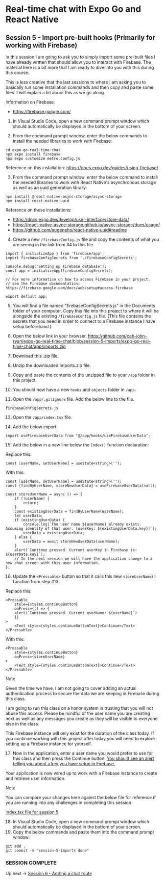 # Real-time chat with Expo Go and React Native
## Session 5 - Import pre-built hooks (Primarily for working with Firebase)

In this session I am going to ask you to simply import some pre-built files I have already written that should allow you to interact with Firebase.  The material here is a bit more that I am ready to dive into you with this during this course.

This is less creative that the last sessions to where I am asking you to basically run some installation commands and then copy and paste some files.  I will explain a bit about this as we go along.

Information on Firebase:
- https://firebase.google.com/

1. In Visual Studio Code, open a new command prompt window which should automatically be displayed in the bottom of your screen.

2. From the command prompt window, enter the below commands to install the needed libraries to work with Firebase:
```
cd expo-go-real-time-chat
npx expo install firebase
npx expo customize metro.config.js
```
Reference on this installation: https://docs.expo.dev/guides/using-firebase/

3. From the command prompt window, enter the below command to install the needed libraries to work with React Native's asynchronous storage as well as an uuid generation library:
```
npm install @react-native-async-storage/async-storage
npm install react-native-uuid
```
Reference on these installations:
- https://docs.expo.dev/develop/user-interface/store-data/
- https://react-native-async-storage.github.io/async-storage/docs/usage/
- https://github.com/eugenehp/react-native-uuid#readme

4. Create a new `/firebaseConfig.js` file and copy the contents of what you are seeing in the link from #4 to this file.
```tsx
import { initializeApp } from 'firebase/app';
import firebaseConfigSecrets from './firebaseConfigSecrets';

console.debug('Setting up Firebase database');
const app = initializeApp(firebaseConfigSecrets);

// For more information on how to access Firebase in your project,
// see the Firebase documentation: https://firebase.google.com/docs/web/setup#access-firebase

export default app;
```
5. You will find a file named "firebaseConfigSecrets.js" in the Documents folder of your computer.  Copy this file into this project to where it will be alongside the existing `/firebaseConfig.js` file.
(This file contains the secrets that you need in order to connect to a Firebase instance I have setup beforehand.)

6. Open the below link in your browser.
https://github.com/cah-john-ryan/expo-go-real-time-chat/blob/session-5-imports/expo-go-real-time-chat/app/imports.zip

7. Download this .zip file.

8. Unzip the downloaded imports.zip file.

9. Copy and paste the contents of the unzipped file to your `/app` folder in this project.

10. You should now have a new `hooks` and `objects` folder in `/app`.

11. Open the `/app/.gitignore` file.  Add the below line to the file.
```
firebaseConfigSecrets.js
```


13. Open the `/app/index.tsx` file.

14. Add the below import:
```tsx
import useFirebaseUserData from "@/app/hooks/useFirebaseUserData";
```

15. Add the below in a new line below the `Index()` function declaration:

Replace this:
```tsx
const [userName, setUserName] = useState<string>('');
```
With this:
```tsx
const [userName, setUserName] = useState<string>('');
const {findByUserName, storeNewUserData} = useFirebaseUserData(null);

const storeUserName = async () => {
    if (!userName) {
        return;
    }
    const existingUserData = findByUserName(userName);
    let userData;
    if (existingUserData) {
        console.log(`The user name ${userName} already exists.  Assuming identity of that user. (userKey: ${existingUserData.key})`);
        userData = existingUserData;
    } else {
        userData = await storeNewUserData(userName);
    }
    alert(`Continue pressed. Current userKey in Firebase is: ${userData.key}`);
    // In the next session we will have the application change to a new chat screen with this user information.
};

```

16. Update the `<Pressable>` button so that it calls this new `storeUserName()` function from step #13.

Replace this:
```tsx
<Pressable
    style={styles.continueButton}
    onPress={() => {
    alert(`Continue pressed. Current userName: ${userName}`)
    }}
>
    <Text style={styles.continueButtonText}>Continue</Text>
</Pressable>
```
With this:
```tsx
<Pressable
    style={styles.continueButton}
    onPress={storeUserName}
>
    <Text style={styles.continueButtonText}>Continue</Text>
</Pressable>
```
> [!NOTE] 
> Given the time we have, I am not going to cover adding an actual authentication process to secure the data we are keeping in Firebase during this class.
> 
> I am going to run this class on a honor system in trusting that you will not abuse this access.  Please be mindful of the user name you are creating next as well as any messages you create as they will be visible to everyone else in the class.
>
> This Firebase instance will only exist for the duration of the class today.  If you continue working with this project after today you will need to explore setting up a Firebase instance for yourself.

17. Now in the application, enter a user name you would prefer to use for this class and then press the Continue button.  <ins>You should see an alert telling you about a key you have setup in Firebase.</ins>

Your application is now wired up to work with a Firebase instance to create and retrieve user information.

> [!NOTE] 
> You can compare your changes here against the below file for reference if you are running into any challenges in completing this session.
>
> [index.tsx file for session 5](https://github.com/cah-john-ryan/expo-go-real-time-chat/blob/session-5-imports/expo-go-real-time-chat/app/index.tsx)

18. In Visual Studio Code, open a new command prompt window which should automatically be displayed in the bottom of your screen.
19. Copy the below commands and paste them into the command prompt window:
```
git add .
git commit -m "session-5-imports done"
```


### SESSION COMPLETE

Up next -> [Session 6 - Adding a chat route](session-6-adding-chat-route.md)

